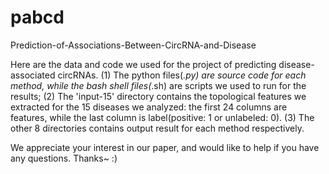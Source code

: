 # pabcd
Prediction-of-Associations-Between-CircRNA-and-Disease

Here are the data and code we used for the project of predicting disease-associated circRNAs.
(1) The python files(*.py) are source code for each method, while the bash shell files(*.sh) are scripts we used to run for the results;
(2) The 'input-15' directory contains the topological features we extracted for the 15 diseases we analyzed: 
      the first 24 columns are features, while the last column is label(positive: 1 or unlabeled: 0).
(3) The other 8 directories contains output result for each method respectively.

We appreciate your interest in our paper, and would like to help if you have any questions.
Thanks~ :)
